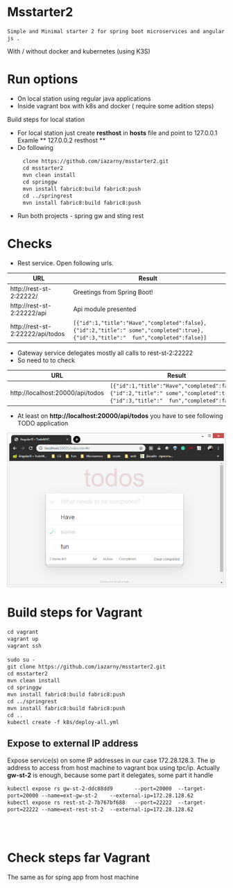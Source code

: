 # Msstarter2

    Simple and Minimal starter 2 for spring boot microservices and angular js .
With / without docker and kubernetes (using K3S)

# Run options
 * On local station using regular java applications
 * Inside vagrant box with k8s and docker ( require some adition steps)

Build steps for local station
 * For local station just create **resthost** in **hosts** file and point to 127.0.0.1 Examle **	127.0.0.2       resthost **
 * Do following
  
```
     clone https://github.com/iazarny/msstarter2.git
     cd msstarter2
     mvn clean install
     cd springgw
     mvn install fabric8:build fabric8:push
     cd ../springrest
     mvn install fabric8:build fabric8:push
```
  * Run both projects - spring gw and sting rest

# Checks
 * Rest service. Open following urls.

 |URL                             | Result          |
 |--------------------------------|-----------------|
 |http://rest-st-2:22222/          | Greetings from Spring Boot! |
 |http://rest-st-2:22222/api       | Api module presented |
 |http://rest-st-2:22222/api/todos | ```[{"id":1,"title":"Have","completed":false},{"id":2,"title":" some","completed":true},{"id":3,"title":"  fun","completed":false}]```  |

 * Gateway service delegates mostly all calls to rest-st-2:22222
 * So need to to check 

 |URL                              | Result          |
 |---------------------------------|-----------------|
 |http://localhost:20000/api/todos | ```[{"id":1,"title":"Have","completed":false},{"id":2,"title":" some","completed":true},{"id":3,"title":"  fun","completed":false}]```  |

 * At least on **http://localhost:20000/api/todos** you have to see following TODO application

![TODO App](/img1.png)

#  Build steps for Vagrant
```
cd vagrant
vagrant up
vagrant ssh

sudo su -
git clone https://github.com/iazarny/msstarter2.git
cd msstarter2
mvn clean install
cd springgw
mvn install fabric8:build fabric8:push
cd ../springrest
mvn install fabric8:build fabric8:push
cd ..
kubectl create -f k8s/deploy-all.yml

```
## Expose to external IP address

   Expose service(s) on some IP addresses  in our case 172.28.128.3. The ip address to access from host machine to vagrant box using tpc/ip. 
Actually **gw-st-2** is enough, because some part it delegates, some part it handle

```
kubectl expose rs gw-st-2-ddc88dd9       --port=20000  --target-port=20000 --name=ext-gw-st-2    --external-ip=172.28.128.62
kubectl expose rs rest-st-2-7b767bf688   --port=22222  --target-port=22222 --name=ext-rest-st-2  --external-ip=172.28.128.62




```

# Check steps far  Vagrant	
 The same as for sping app from host machine



